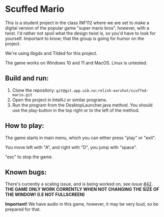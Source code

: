 # Scuffed Mario
This is a student project in the class INF112 where we are set to make a digital version of the popular game "super mario bros", however, with a twist. I'd rather not spoil what the design twist is, so you'd have to look for yourself. Important to know; that the group is going for humor on the project. 

We're using libgdx and Tilded for this project.

The game works on Windows 10 and 11 and MacOS. Linux is untested.  

## Build and run:
1. Clone the repository: ```git@git.app.uib.no:relish-earshot/scuffed-mario.git```
2. Open the project in IntelliJ or similar programs.
3. Run the program from the DesktopLauncher.java method. You should use the play-button in the top right or to the left of the method.

## How to play:
The game starts in main menu, which you can either press "play" or "exit". 

You move left with "A", and right with "D", you jump with "space". 

"esc" to stop the game. 

## Known bugs:
There's currently a scaling issue, and is being worked on, see issue [#42](https://git.app.uib.no/relish-earshot/scuffed-mario/-/issues/42).
**THE GAME ONLY WORK CORRENTLY WHEN NOT CHANGING THE SIZE OF THE WINDOW! (I.E NOT FULLSCREEN)**

**Important!** We have audio in this game, however, it may be very loud, so be prepared for that.
